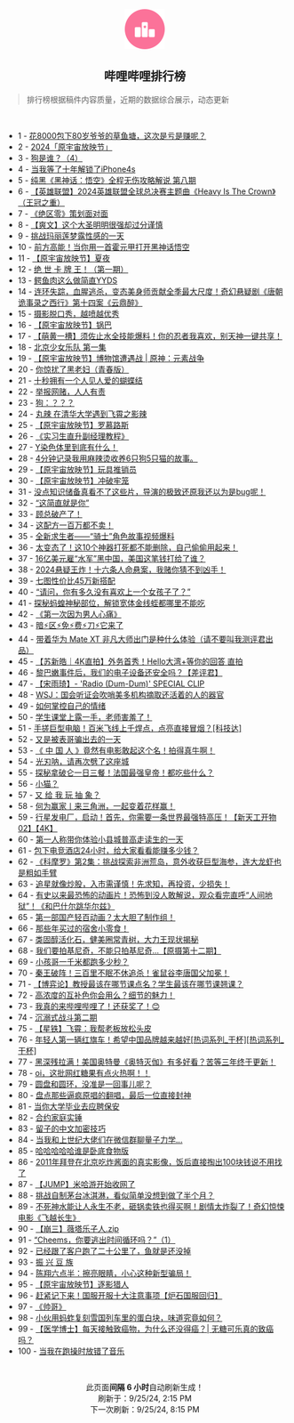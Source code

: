 <div align="center">
    <img src="./assets/icon_rank.png" alt="logo" />
    <h2>哔哩哔哩排行榜</h>
</div>

> 排行榜根据稿件内容质量，近期的数据综合展示，动态更新

<br />

<ul><li><span>1 - <a href=https://www.bilibili.com/BV1dYtDehEus>花8000包下80岁爷爷的草鱼塘，这次是亏是赚呢？</a></span></li><li><span>2 - <a href=https://www.bilibili.com/BV1Zmt6egEMP>2024「原宇宙放映节」</a></span></li><li><span>3 - <a href=https://www.bilibili.com/BV1LLsYeuEqR>狗是谁？（4）</a></span></li><li><span>4 - <a href=https://www.bilibili.com/BV1WVtDe5E2N>当我等了十年解锁了iPhone4s</a></span></li><li><span>5 - <a href=https://www.bilibili.com/BV1jzs1e3EcV>纯黑《黑神话：悟空》全程无伤攻略解说&nbsp;第八期</a></span></li><li><span>6 - <a href=https://www.bilibili.com/BV1apsYeeEYC>【英雄联盟】2024英雄联盟全球总决赛主题曲《Heavy&nbsp;Is&nbsp;The&nbsp;Crown》（王冠之重）</a></span></li><li><span>7 - <a href=https://www.bilibili.com/BV1QLsbeQEgM>《绝区零》策划面对面</a></span></li><li><span>8 - <a href=https://www.bilibili.com/BV1dZtke3E4W>【爽文】这个大圣明明很强却过分谨慎</a></span></li><li><span>9 - <a href=https://www.bilibili.com/BV1K8tSeyEPb>挑战玛丽莲梦露性感的一天</a></span></li><li><span>10 - <a href=https://www.bilibili.com/BV1b5tReFEb8>前方高能！当你用一首霍元甲打开黑神话悟空</a></span></li><li><span>11 - <a href=https://www.bilibili.com/BV14wbFeCE25>【原宇宙放映节】夏夜</a></span></li><li><span>12 - <a href=https://www.bilibili.com/BV1F4treyELV>绝&nbsp;世&nbsp;卡&nbsp;牌&nbsp;王！（第一期）</a></span></li><li><span>13 - <a href=https://www.bilibili.com/BV1Jgtke5EtJ>鳄鱼肉这么做简直YYDS</a></span></li><li><span>14 - <a href=https://www.bilibili.com/BV1TWsQe1EVd>连环失踪，血腥逃杀，变态美身师贡献全季最大尺度！奇幻悬疑剧《唐朝诡事录之西行》第十四案《云鼎醉》</a></span></li><li><span>15 - <a href=https://www.bilibili.com/BV1CatSeGEib>摄影脱口秀，越喷越优秀</a></span></li><li><span>16 - <a href=https://www.bilibili.com/BV1bLtoeTEZG>【原宇宙放映节】锅巴</a></span></li><li><span>17 - <a href=https://www.bilibili.com/BV1umsaetEc6>【萌黄一槽】须佐止水全技能爆料！你的忍者我喜欢，别天神一键共享！</a></span></li><li><span>18 - <a href=https://www.bilibili.com/BV1Webce6Eqp>北京少女乐队&nbsp;第一集</a></span></li><li><span>19 - <a href=https://www.bilibili.com/BV1d5tkerE5D>【原宇宙放映节】博物馆遭遇战&nbsp;|&nbsp;原神：元素战争</a></span></li><li><span>20 - <a href=https://www.bilibili.com/BV17dtyeHEG1>你惊扰了黑老妇（青春版）</a></span></li><li><span>21 - <a href=https://www.bilibili.com/BV1VCtneGEgq>十秒拥有一个人见人爱的蝴蝶结</a></span></li><li><span>22 - <a href=https://www.bilibili.com/BV12utze7EVG>举报网赌，人人有责</a></span></li><li><span>23 - <a href=https://www.bilibili.com/BV1oNsbebE9Y>狗：？？？</a></span></li><li><span>24 - <a href=https://www.bilibili.com/BV1F1t6ekE5w>丸辣&nbsp;在清华大学遇到飞霄之影辣</a></span></li><li><span>25 - <a href=https://www.bilibili.com/BV1CmtZePEYL>【原宇宙放映节】罗慕路斯</a></span></li><li><span>26 - <a href=https://www.bilibili.com/BV1AZtDe5Ey2>《实习生直升副经理教程》</a></span></li><li><span>27 - <a href=https://www.bilibili.com/BV1evtDeFEXZ>Y染色体里到底有什么！</a></span></li><li><span>28 - <a href=https://www.bilibili.com/BV1czbceMEKb>4分钟记录我用麻辣烫收养6只狗5只猫的故事。</a></span></li><li><span>29 - <a href=https://www.bilibili.com/BV1a7bceHEbz>【原宇宙放映节】玩具推销员</a></span></li><li><span>30 - <a href=https://www.bilibili.com/BV1PebcerEzX>【原宇宙放映节】冲破牢笼</a></span></li><li><span>31 - <a href=https://www.bilibili.com/BV1EZsUeRE3B>没点知识储备真看不了这些片，导演的极致还原我还以为是bug呢！</a></span></li><li><span>32 - <a href=https://www.bilibili.com/BV1L7tkezEPb>“这简直就是你”</a></span></li><li><span>33 - <a href=https://www.bilibili.com/BV1GGsSeLEzz>顾总破产了！</a></span></li><li><span>34 - <a href=https://www.bilibili.com/BV1iJsUeDEr3>这配方一百万都不卖！</a></span></li><li><span>35 - <a href=https://www.bilibili.com/BV1kibceuEew>全新求生者——“骑士”角色故事视频爆料</a></span></li><li><span>36 - <a href=https://www.bilibili.com/BV1ZGtHeHESQ>太变态了！这10个神器打死都不能删除，自己偷偷用起来！</a></span></li><li><span>37 - <a href=https://www.bilibili.com/BV15RtSetEcg>16亿美元雇“水军”黑中国，美国这笔钱打给了谁？</a></span></li><li><span>38 - <a href=https://www.bilibili.com/BV1xwt2eKEF7>2024悬疑王炸！十六条人命悬案，我赌你猜不到凶手！</a></span></li><li><span>39 - <a href=https://www.bilibili.com/BV1TMtDeUE6c>七图性价比45万新搭配</a></span></li><li><span>40 - <a href=https://www.bilibili.com/BV15YbwecEoF>“请问，你有多久没有喜欢上一个女孩子了？”</a></span></li><li><span>41 - <a href=https://www.bilibili.com/BV1StsYecEmP>探秘蚂蝗神秘部位，解锁宽体金线蛭都哪里不能吃</a></span></li><li><span>42 - <a href=https://www.bilibili.com/BV1SZtme2EFe>《第一次因为男人心痛》</a></span></li><li><span>43 - <a href=https://www.bilibili.com/BV1pSsUecEru>暗⚡区⚡免⚡费⚡刀⚡它来了</a></span></li><li><span>44 - <a href=https://www.bilibili.com/BV1dLbAehE4A>带着华为&nbsp;Mate&nbsp;XT&nbsp;非凡大师出门是种什么体验（请不要叫我测评君出品）</a></span></li><li><span>45 - <a href=https://www.bilibili.com/BV1sisyeWEpR>【苏新皓｜4K直拍】外务首秀！Hello大湾+等你的回答&nbsp;直拍</a></span></li><li><span>46 - <a href=https://www.bilibili.com/BV18PsCe4E1K>黎巴嫩事件后，我们的电子设备还安全吗？【差评君】</a></span></li><li><span>47 - <a href=https://www.bilibili.com/BV1MCtDe9ER6>【宋雨琦】-&nbsp;&#39;Radio&nbsp;(Dum-Dum)&#39;&nbsp;SPECIAL&nbsp;CLIP</a></span></li><li><span>48 - <a href=https://www.bilibili.com/BV1iUtSehE5m>WSJ：国会听证会吹哨美多机构摘取还活着的人的器官</a></span></li><li><span>49 - <a href=https://www.bilibili.com/BV1gCtDe9E9r>如何掌控自己的情绪</a></span></li><li><span>50 - <a href=https://www.bilibili.com/BV1A5bweVEyk>学生课堂上露一手，老师害羞了！</a></span></li><li><span>51 - <a href=https://www.bilibili.com/BV1mot1ezEZN>手搓巨型电脑！百米飞线上千焊点，点亮直接冒烟？[科技达]</a></span></li><li><span>52 - <a href=https://www.bilibili.com/BV14itke4Ew1>又是被表哥骗出去的一天</a></span></li><li><span>53 - <a href=https://www.bilibili.com/BV1QhsUeVEib>《&nbsp;中&nbsp;国&nbsp;人&nbsp;》竟然有电影敢起这个名！拍得真牛啊！</a></span></li><li><span>54 - <a href=https://www.bilibili.com/BV18ctDepE7a>光刃呐，请再次劈了这座城</a></span></li><li><span>55 - <a href=https://www.bilibili.com/BV1Y3tfemEtj>探秘拿破仑一日三餐！法国最强皇帝！都吃些什么？</a></span></li><li><span>56 - <a href=https://www.bilibili.com/BV1V5tSeREwo>小猫？</a></span></li><li><span>57 - <a href=https://www.bilibili.com/BV1HQsUefEE2>又&nbsp;给&nbsp;我&nbsp;玩&nbsp;抽&nbsp;象？</a></span></li><li><span>58 - <a href=https://www.bilibili.com/BV1G2tCezE4d>何为赢家丨来三角洲，一起变着花样赢！</a></span></li><li><span>59 - <a href=https://www.bilibili.com/BV1WRsXeVEDz>行星发电厂，启动！首先，你需要一条世界最强特高压！【新天工开物02】【4K】</a></span></li><li><span>60 - <a href=https://www.bilibili.com/BV1WMt2ewE4U>第一人称带你体验小县城普高走读生的一天</a></span></li><li><span>61 - <a href=https://www.bilibili.com/BV1ritSezExJ>包下电竞酒店24小时，给大家看看能赚多少钱？</a></span></li><li><span>62 - <a href=https://www.bilibili.com/BV1LdbAePE8M>《科摩罗》第2集：挑战探索非洲荒岛，意外收获巨型海参，连大龙虾也是粗如手臂</a></span></li><li><span>63 - <a href=https://www.bilibili.com/BV1DHshexEfg>追星就像炒股，入市需谨慎！先求知，再投资，少损失！</a></span></li><li><span>64 - <a href=https://www.bilibili.com/BV1X5tSe9EDg>有史以来最恐怖的动画片！恐怖到没人敢解说，观众看完直呼“人间地狱”！《和巴什尔跳华尔兹》</a></span></li><li><span>65 - <a href=https://www.bilibili.com/BV1UgtCeAEsb>第一部国产轻百动画？太大胆了制作组！</a></span></li><li><span>66 - <a href=https://www.bilibili.com/BV16QtHeREnG>那些年买过的宿舍小零食！</a></span></li><li><span>67 - <a href=https://www.bilibili.com/BV1hht2ejE2x>类固醇活化石，健美圈常青树，大力王现状揭秘</a></span></li><li><span>68 - <a href=https://www.bilibili.com/BV1FWsCeCEw4>我们要拍基尼奇，不能只拍基尼奇...【原摄第十二期】</a></span></li><li><span>69 - <a href=https://www.bilibili.com/BV1HBtSeTEAN>小孩哥一千米都跑多少秒？</a></span></li><li><span>70 - <a href=https://www.bilibili.com/BV15tt2eEENN>秦王破阵！三百里不眠不休追杀！雀鼠谷李唐国父加冕！</a></span></li><li><span>71 - <a href=https://www.bilibili.com/BV1fPtSehEvV>【博弈论】教授最该在哪节课点名？学生最该在哪节课翘课？</a></span></li><li><span>72 - <a href=https://www.bilibili.com/BV17GtyeDEd4>高浓度的互补色你会用么？细节的魅力！</a></span></li><li><span>73 - <a href=https://www.bilibili.com/BV1JPtQegEYj>我真的来哔哩哔哩了！还获奖了！😊</a></span></li><li><span>74 - <a href=https://www.bilibili.com/BV1wJtDe3EYC>沉溺式战斗第二期</a></span></li><li><span>75 - <a href=https://www.bilibili.com/BV1dYtDehEQg>【星铁】飞霄：我帮老板放松头皮</a></span></li><li><span>76 - <a href=https://www.bilibili.com/BV1zCtQekE1P>年轻人第一辆红旗车！希望中国品牌越来越好[热词系列_干杯][热词系列_干杯]</a></span></li><li><span>77 - <a href=https://www.bilibili.com/BV15EsYeTEu9>黑深残拉满！美国奥特曼《奥特灭伽》有多好看？苦等三年终于更新！</a></span></li><li><span>78 - <a href=https://www.bilibili.com/BV15Rt6eiEPs>oi，这批网红糖果有点火热啊！！</a></span></li><li><span>79 - <a href=https://www.bilibili.com/BV1pNtyexEU3>圆盘和圆环，没准是一回事儿呢？</a></span></li><li><span>80 - <a href=https://www.bilibili.com/BV1jvtreuEu2>盘点那些逼疯原唱的翻唱，最后一位直接封神</a></span></li><li><span>81 - <a href=https://www.bilibili.com/BV1pftreQE4D>当你大学毕业去应聘保安</a></span></li><li><span>82 - <a href=https://www.bilibili.com/BV19tsUeLE54>合约家庭实锤</a></span></li><li><span>83 - <a href=https://www.bilibili.com/BV1MytUeLEKc>留子的中文加密技巧</a></span></li><li><span>84 - <a href=https://www.bilibili.com/BV1w4tCepE5W>当我和上世纪大佬们在微信群聊量子力学...</a></span></li><li><span>85 - <a href=https://www.bilibili.com/BV1h9tmeJEin>哈哈哈哈哈谁是卧底食物版</a></span></li><li><span>86 - <a href=https://www.bilibili.com/BV1KDtUe3EwT>2011年拜登在北京吃炸酱面的真实影像，饭后直接掏出100块钱说不用找了</a></span></li><li><span>87 - <a href=https://www.bilibili.com/BV1ttbceyEVi>【JUMP】米哈游开始收网了</a></span></li><li><span>88 - <a href=https://www.bilibili.com/BV1AVsDeeExC>挑战自制茅台冰淇淋，看似简单没想到做了半个月？</a></span></li><li><span>89 - <a href=https://www.bilibili.com/BV1fnsDeZEMz>不死神水能让人永生不老，砸锅卖铁也得买啊！剧情太炸裂了！奇幻惊悚电影《飞越长生》</a></span></li><li><span>90 - <a href=https://www.bilibili.com/BV1AYtSekEbL>【崩三】薇塔乐子人.zip</a></span></li><li><span>91 - <a href=https://www.bilibili.com/BV1FTbNe1ExE>“Cheems，你要逃出时间循环吗？”（1）</a></span></li><li><span>92 - <a href=https://www.bilibili.com/BV1FYtCeEEgX>已经跟了客户跑了二十公里了，鱼就是还没掉</a></span></li><li><span>93 - <a href=https://www.bilibili.com/BV12Et1evETn>振&nbsp;兴&nbsp;豆&nbsp;族</a></span></li><li><span>94 - <a href=https://www.bilibili.com/BV1gCtDe9ESC>陈翔六点半：擦亮眼睛，小心这种新型骗局！</a></span></li><li><span>95 - <a href=https://www.bilibili.com/BV1zdtZeZECe>【原宇宙放映节】逐影猎人</a></span></li><li><span>96 - <a href=https://www.bilibili.com/BV1G7sheFEi8>赶紧记下来！国服开服十大注意事项【炉石国服回归】</a></span></li><li><span>97 - <a href=https://www.bilibili.com/BV1rVsDeYEhU>《帅哥》</a></span></li><li><span>98 - <a href=https://www.bilibili.com/BV1xXtredEEs>小伙用蚂蚱复刻雪国列车里的蛋白块，味道究竟如何？</a></span></li><li><span>99 - <a href=https://www.bilibili.com/BV1Sdt1egEkJ>【医学博士】每天接触致癌物，为什么还没得癌？|&nbsp;无糖可乐真的致癌吗？</a></span></li><li><span>100 - <a href=https://www.bilibili.com/BV1s5tDeCEa2>当我在跑操时放错了音乐</a></span></li></ul>

<br />

<p align=center>此页面<strong>间隔 6 小时</strong>自动刷新生成！<br>刷新于：9/25/24, 2:15 PM<br>下一次刷新：9/25/24, 8:15 PM</p>